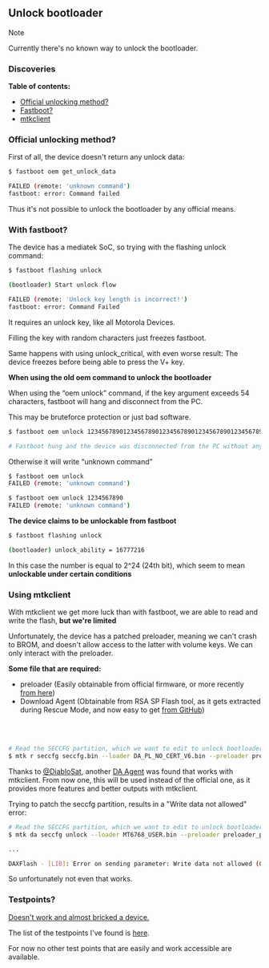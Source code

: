 ## Unlock bootloader

> [!NOTE] 
> Currently there's no known way to unlock the bootloader.

### Discoveries

**Table of contents:**
- [Official unlocking method?](#official-unlocking-method)
- [Fastboot?](#with-fastboot)
- [mtkclient](#using-mtkclient)


### Official unlocking method?


First of all, the device doesn't return any unlock data:

```sh
$ fastboot oem get_unlock_data

FAILED (remote: 'unknown command')
fastboot: error: Command failed
```

Thus it's not possible to unlock the bootloader by any official means.

### With fastboot?

The device has a mediatek SoC, so trying with the flashing unlock command:

```sh
$ fastboot flashing unlock

(bootloader) Start unlock flow

FAILED (remote: 'Unlock key length is incorrect!')
fastboot: error: Command Failed
```

It requires an unlock key, like all Motorola Devices.

Filling the key with random characters just freezes fastboot.


Same happens with using unlock_critical, with even worse result: The device freezes before being able to press the V+ key.


**When using the old oem command to unlock the bootloader**

When using the “oem unlock” command, if the key argument exceeds 54 characters, fastboot will hang and disconnect from the PC.

This may be bruteforce protection or just bad software.
```sh
$ fastboot oem unlock 123456789012345678901234567890123456789012345678901234

# Fastboot hung and the device was disconnected from the PC without any logs
```

Otherwise it will write “unknown command”
```sh
$ fastboot oem unlock
FAILED (remote: 'unknown command')

$ fastboot oem unlock 1234567890
FAILED (remote: 'unknown command')
```


**The device claims to be unlockable from fastboot**

```sh
$ fastboot flashing unlock

(bootloader) unlock_ability = 16777216
```

In this case the number is equal to 2^24 (24th bit), which seem to mean **unlockable under certain conditions**


### Using mtkclient

With mtkclient we get more luck than with fastboot, we are able to read and write the flash, **but we're limited**

Unfortunately, the device has a patched preloader, meaning we can't crash to BROM, and doesn't allow access to the latter with volume keys.
We can only interact with the preloader.

**Some file that are required:**
* preloader (Easily obtainable from official firmware, or more recently [from here](https://github.com/progzone122/fuckyoumoto/raw/refs/heads/main/sources/preloader_penangf.bin))
* Download Agent (Obtainable from RSA SP Flash tool, as it gets extracted during Rescue Mode, and now easy to get [from GitHub](https://github.com/progzone122/penangf-sp-flash-tool))


<br><br >
```bash
# Read the SECCFG partition, which we want to edit to unlock bootloader
$ mtk r seccfg seccfg.bin --loader DA_PL_NO_CERT_V6.bin --preloader preloader_penangf.bin > logs.txt
```

Thanks to [@DiabloSat](https://github.com/progzone122), another [DA Agent](https://github.com/progzone122/penangf-sp-flash-tool/releases/download/0.1/MT6768_USER.bin) was found that works with mtkclient.
From now one, this will be used instead of the official one, as it provides more features and better outputs with mtkclient.


Trying to patch the seccfg partition, results in a "Write data not allowed" error:


```bash
# Read the SECCFG partition, which we want to edit to unlock bootloader
$ mtk da seccfg unlock --loader MT6768_USER.bin --preloader preloader_penangf.bin

...

DAXFlash - [LIB]: Error on sending parameter: Write data not allowed (0xc002000c)
```

So unfortunately not even that works.


### Testpoints?

[Doesn't work and almost bricked a device.](https://github.com/progzone122/penangf-schematics/issues/1)

The list of the testpoints I've found is [here](dev/testpoints.md).

For now no other test points that are easily and work accessible are available.




